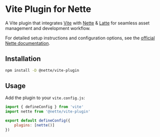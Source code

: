 # Vite Plugin for Nette

A Vite plugin that integrates [Vite](https://vite.dev) with [Nette](https://nette.org) & [Latte](https://latte.nette.org) for seamless asset management and development workflow.

For detailed setup instructions and configuration options, see the [official Nette documentation](https://doc.nette.org/en/assets/vite).

## Installation

```bash
npm install -D @nette/vite-plugin
```

## Usage

Add the plugin to your `vite.config.js`:

```js
import { defineConfig } from 'vite'
import nette from '@nette/vite-plugin'

export default defineConfig({
	plugins: [nette()]
})
```
